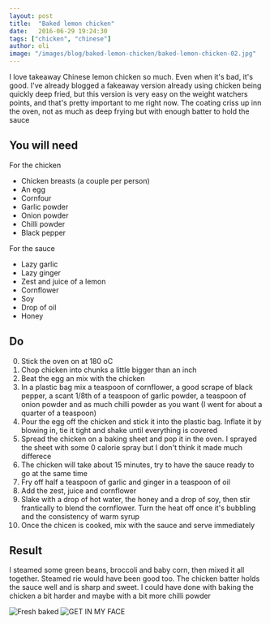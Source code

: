 ```yaml
---
layout: post
title:  "Baked lemon chicken"
date:   2016-06-29 19:24:30
tags: ["chicken", "chinese"]
author: oli
image: "/images/blog/baked-lemon-chicken/baked-lemon-chicken-02.jpg"
---
```


I love takeaway Chinese lemon chicken so much.  Even when it's bad, it's good.  I've already blogged a fakeaway version already using chicken being quickly deep fried, but this version is very easy on the weight watchers points, and that's pretty important to me right now.  The coating criss up inn the oven, not as much as deep frying but with enough batter to hold the sauce


## You will need

For the chicken 

* Chicken breasts (a couple per person)
* An egg
* Cornfour
* Garlic powder
* Onion powder
* Chilli powder
* Black pepper

For the sauce 

* Lazy garlic
* Lazy ginger
* Zest and juice of a lemon
* Cornflower
* Soy
* Drop of oil
* Honey


## Do

0. Stick the oven on at 180 oC
1. Chop chicken into chunks a little bigger than an inch
2. Beat the egg an mix with the chicken
3. In a plastic bag mix a teaspoon of cornflower, a good scrape of black pepper, a scant 1/8th of a teaspoon of garlic powder, a teaspoon of onion powder and as much chilli powder as you want (I went for about a quarter of a teaspoon)
4. Pour the egg off the chicken and stick it into the plastic bag.  Inflate it by blowing in, tie it tight and shake until everything is covered
5. Spread the chicken on a baking sheet and pop it in the oven.  I sprayed the sheet with some 0 calorie spray but I don't think it made much differece
6. The chicken will take about 15 minutes, try to have the sauce ready to go at the same time
7. Fry off half a teaspoon of garlic and ginger in a teaspoon of oil
8. Add the zest, juice and cornflower
9. Slake with a drop of hot water, the honey and a drop of soy, then stir frantically to blend the cornflower.  Turn the heat off once it's bubbling and the consistency of warm syrup
10. Once the chicen is cooked, mix with the sauce and serve immediately


## Result

I steamed some green beans, broccoli and baby corn, then mixed it all together.  Steamed rie would have been good too.  The chicken batter holds the sauce well and is sharp and sweet.  I could have done with baking the chicken a bit harder and maybe with a bit more chilli powder

![Fresh baked](/images/blog/baked-lemon-chicken/baked-lemon-chicken-01.jpg)
![GET IN MY FACE](/images/blog/baked-lemon-chicken/baked-lemon-chicken-02.jpg)